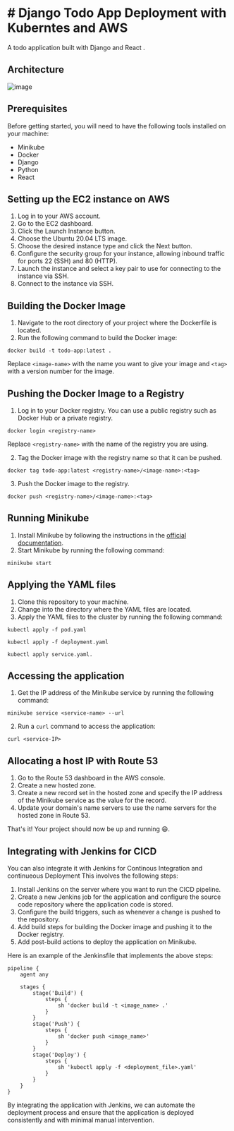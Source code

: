 # # Django Todo App Deployment with Kuberntes and AWS

A todo application built with Django and React .

## Architecture

![image](https://user-images.githubusercontent.com/98258627/215501005-a4f6090e-cc0d-47b9-ab57-aaeb95edb8d2.png)

## Prerequisites

Before getting started, you will need to have the following tools installed on your machine:

-   Minikube
-   Docker
-   Django
-   Python
-   React

## Setting up the EC2 instance on AWS

1.  Log in to your AWS account.
2.  Go to the EC2 dashboard.
3.  Click the Launch Instance button.
4.  Choose the Ubuntu 20.04 LTS image.
5.  Choose the desired instance type and click the Next button.
6.  Configure the security group for your instance, allowing inbound traffic for ports 22 (SSH) and 80 (HTTP).
7.  Launch the instance and select a key pair to use for connecting to the instance via SSH.
8.  Connect to the instance via SSH.

## Building the Docker Image

1.  Navigate to the root directory of your project where the Dockerfile is located.
2.  Run the following command to build the Docker image:

```
docker build -t todo-app:latest .
```


Replace `<image-name>` with the name you want to give your image and `<tag>` with a version number for the image.

## Pushing the Docker Image to a Registry

1.  Log in to your Docker registry. You can use a public registry such as Docker Hub or a private registry.

```
docker login <registry-name>
```

Replace `<registry-name>` with the name of the registry you are using.

2.  Tag the Docker image with the registry name so that it can be pushed.

```
docker tag todo-app:latest <registry-name>/<image-name>:<tag>
```

3.  Push the Docker image to the registry.

```
docker push <registry-name>/<image-name>:<tag>
```

## Running Minikube

1.  Install Minikube by following the instructions in the [official documentation](https://kubernetes.io/docs/tasks/tools/install-minikube/).
2.  Start Minikube by running the following command:

```
minikube start
```

## Applying the YAML files

1.  Clone this repository to your machine.
2.  Change into the directory where the YAML files are located.
3.  Apply the YAML files to the cluster by running the following command:

```
kubectl apply -f pod.yaml
```

```
kubectl apply -f deployment.yaml
```

```
kubectl apply service.yaml.
```

## Accessing the application

1.  Get the IP address of the Minikube service by running the following command:

```
minikube service <service-name> --url
```

2.  Run a `curl` command to access the application:

```
curl <service-IP>
```

## Allocating a host IP with Route 53

1.  Go to the Route 53 dashboard in the AWS console.
2.  Create a new hosted zone.
3.  Create a new record set in the hosted zone and specify the IP address of the Minikube service as the value for the record.
4.  Update your domain's name servers to use the name servers for the hosted zone in Route 53.

That's it! Your project should now be up and running 😄. 

## Integrating with Jenkins for CICD

You can also integrate it with Jenkins for Continous Integration and continueous Deployment 
This involves the following steps:

1.  Install Jenkins on the server where you want to run the CICD pipeline.
2.  Create a new Jenkins job for the application and configure the source code repository where the application code is stored.
3.  Configure the build triggers, such as whenever a change is pushed to the repository.
4.  Add build steps for building the Docker image and pushing it to the Docker registry.
5.  Add post-build actions to deploy the application on Minikube.

Here is an example of the Jenkinsfile that implements the above steps:

```
pipeline {
    agent any
    
    stages {
        stage('Build') {
            steps {
                sh 'docker build -t <image_name> .'
            }
        }
        stage('Push') {
            steps {
                sh 'docker push <image_name>'
            }
        }
        stage('Deploy') {
            steps {
                sh 'kubectl apply -f <deployment_file>.yaml'
            }
        }
    }
}

```

By integrating the application with Jenkins, we can automate the deployment process and ensure that the application is deployed consistently and with minimal manual intervention.
